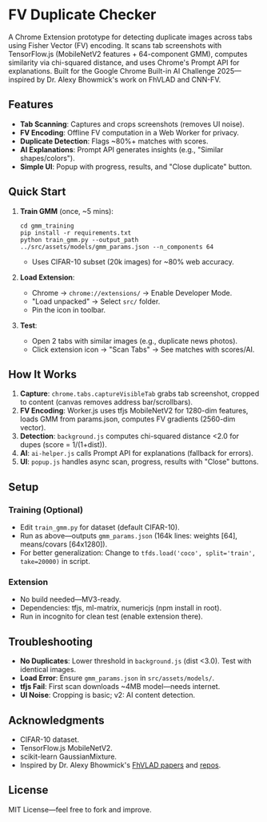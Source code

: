 # FV Duplicate Checker

A Chrome Extension prototype for detecting duplicate images across tabs using Fisher Vector (FV) encoding. It scans tab screenshots with TensorFlow.js (MobileNetV2 features + 64-component GMM), computes similarity via chi-squared distance, and uses Chrome's Prompt API for explanations. Built for the Google Chrome Built-in AI Challenge 2025—inspired by Dr. Alexy Bhowmick's work on FhVLAD and CNN-FV.


## Features
- **Tab Scanning**: Captures and crops screenshots (removes UI noise).
- **FV Encoding**: Offline FV computation in a Web Worker for privacy.
- **Duplicate Detection**: Flags ~80%+ matches with scores.
- **AI Explanations**: Prompt API generates insights (e.g., "Similar shapes/colors").
- **Simple UI**: Popup with progress, results, and "Close duplicate" button.

## Quick Start
1. **Train GMM** (once, ~5 mins):
   ```
   cd gmm_training
   pip install -r requirements.txt
   python train_gmm.py --output_path ../src/assets/models/gmm_params.json --n_components 64
   ```
   - Uses CIFAR-10 subset (20k images) for ~80% web accuracy.

2. **Load Extension**:
   - Chrome → `chrome://extensions/` → Enable Developer Mode.
   - "Load unpacked" → Select `src/` folder.
   - Pin the icon in toolbar.

3. **Test**:
   - Open 2 tabs with similar images (e.g., duplicate news photos).
   - Click extension icon → "Scan Tabs" → See matches with scores/AI.

## How It Works
1. **Capture**: `chrome.tabs.captureVisibleTab` grabs tab screenshot, cropped to content (canvas removes address bar/scrollbars).
2. **FV Encoding**: Worker.js uses tfjs MobileNetV2 for 1280-dim features, loads GMM from params.json, computes FV gradients (2560-dim vector).
3. **Detection**: `background.js` computes chi-squared distance <2.0 for dupes (score = 1/(1+dist)).
4. **AI**: `ai-helper.js` calls Prompt API for explanations (fallback for errors).
5. **UI**: `popup.js` handles async scan, progress, results with "Close" buttons.

## Setup
### Training (Optional)
- Edit `train_gmm.py` for dataset (default CIFAR-10).
- Run as above—outputs `gmm_params.json` (164k lines: weights [64], means/covars [64x1280]).
- For better generalization: Change to `tfds.load('coco', split='train', take=20000)` in script.

### Extension
- No build needed—MV3-ready.
- Dependencies: tfjs, ml-matrix, numericjs (npm install in root).
- Run in incognito for clean test (enable extension there).

## Troubleshooting
- **No Duplicates**: Lower threshold in `background.js` (dist <3.0). Test with identical images.
- **Load Error**: Ensure `gmm_params.json` in `src/assets/models/`.
- **tfjs Fail**: First scan downloads ~4MB model—needs internet.
- **UI Noise**: Cropping is basic; v2: AI content detection.

## Acknowledgments
- CIFAR-10 dataset.
- TensorFlow.js MobileNetV2.
- scikit-learn GaussianMixture.
- Inspired by Dr. Alexy Bhowmick's [FhVLAD papers](https://link.springer.com/article/10.1007/s11042-020-10491-7) and [repos](https://github.com/lx-git/CNN-FV).

## License
MIT License—feel free to fork and improve.